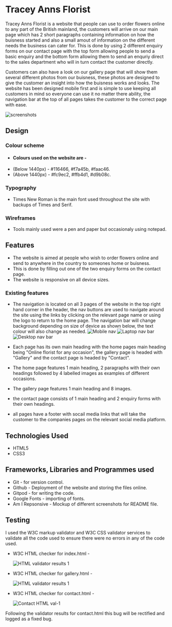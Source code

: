 # Tracey Anns Florist

Tracey Anns Florist is a website that people can use to order flowers online to any part of the British mainland, the customers will arrive on our main page which has 2 short paragraphs containing information on
how the buisness started and also a small amout of information on the different needs the business can cater for. This is done by using 2 different enquiry forms on our contact page
with the top form allowing people to send a basic enquiry and the bottom form allowing them to send an enquriy direct to the sales department who will in turn contact the customer directly.

Customers can also have a look on our gallery page that will show them several different photos from our buisness, these photos are designed to give the customer an insight into how the buisness works and looks.
The website has been designed mobile first and is simple to use keeping all customers in mind so everyone can use it no matter there ability, the navigation bar at the top of all pages takes the customer to the correct page with 
ease.

![screenshots](https://github.com/GarethAubrey/Project-1-Gareth-Aubrey/assets/164876386/e7e9e7fa-6876-4338-b95a-5da3daf08dbe)

## Design

### Colour scheme  

*  #### Colours used on the website are -  
* (Below 1440px) - #116466, #f7a45b, #faac46.
* (Above 1440px) - #fc9ec2, #ffb4d1, #d9b08c.  

### Typography  
* Times New Roman is the main font used throughout the site with backups of Times and Serif.  

### Wireframes  
* Tools mainly used were a pen and paper but occasionaly using notepad.  

## Features  
* The website is aimed at people who wish to order flowers online and send to anywhere in the country to someones home or buisness.
* This is done by filling out one of the two enquiry forms on the contact page.
* The website is responsive on all device sizes.

### Existing features
* The navigation is located on all 3 pages of the website in the top right hand corner in the header, the nav buttons are used to navigate around the site using the links by clicking on the relevant page name
or using the logo to return to the home page. The navigation bar will change background depending on size of device as shown below, the text colour will also change as needed.
![Mobile nav](https://github.com/GarethAubrey/Project-1-Gareth-Aubrey/assets/164876386/48e171ab-cfe1-4bd8-ac38-01650bd6b514)
![Laptop nav bar](https://github.com/GarethAubrey/Project-1-Gareth-Aubrey/assets/164876386/89c43012-e95f-443f-8735-7564bc34b065)
![Desktop nav bar](https://github.com/GarethAubrey/Project-1-Gareth-Aubrey/assets/164876386/c2343fb7-c107-4652-b15c-cfcdcba95bb4)

* Each page has its own main heading with the home pages main heading being "Online florist for any occasion", the gallery page is headed with "Gallery" and the contact page is headed by "Contact".

* The home page features 1 main heading, 2 paragraphs with their own headings followed by 4 labelled images as examples of different occasions.
* The gallery page features 1 main heading and 8 images.
* the contact page consists of 1 main heading and 2 enquiry forms with their own headings.
* all pages have a footer with socail media links that will take the customer to the companies pages on the relevant social media platform.

## Technologies Used
* HTML5
* CSS3

## Frameworks, Libraries and Programmes used
* Git - for version control.
* Github - Deployment of the website and storing the files online.
* Gitpod - for writing the code.
* Google Fonts - importing of fonts.
* Am I Repsonsive - Mockup of different screenshots for README file.

## Testing

I used the W3C markup validator and W3C CSS validator services to validate all the code used to ensure there were no errors in any of the code used.

* W3C HTML checker for index.html -
  
  ![HTML validator results 1](https://github.com/GarethAubrey/Project-1-Gareth-Aubrey/assets/164876386/224a877e-93d7-4285-96fb-5dfb34c7d65c)

* W3C HTML checker for gallery.html -
  
  ![HTML validator results 1](https://github.com/GarethAubrey/Project-1-Gareth-Aubrey/assets/164876386/7f342a0a-db0b-4875-b7e4-9e02dfe73b7d)

* W3C HTML checker for contact.html -
  
  ![Contact HTML val-1](https://github.com/GarethAubrey/Project-1-Gareth-Aubrey/assets/164876386/afe674f1-1546-474b-9240-9183df125df5)

Following the validator results for contact.html this bug will be rectified and logged as a fixed bug. 
